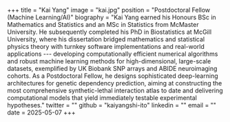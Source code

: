 +++
title = "Kai Yang" 
image = "kai.jpg" 
position = "Postdoctoral Fellow (Machine Learning/AI)"
biography = "Kai Yang earned his Honours BSc in Mathematics and Statistics and an MSc in Statistics from McMaster University. He subsequently completed his PhD in Biostatistics at McGill University, where his dissertation bridged mathematics and statistical physics theory with turnkey software implementations and real-world applications --- developing computationally efficient numerical algorithms and robust machine learning methods for high-dimensional, large-scale datasets, exemplified by UK Biobank SNP arrays and ABIDE neuroimaging cohorts. As a Postdoctoral Fellow, he designs sophisticated deep-learning architectures for genetic dependency prediction, aiming at constructing the most comprehensive synthetic-lethal interaction atlas to date and delivering computational models that yield immediately testable experimental hypotheses."
twitter = ""
github = "kaiyangshi-ito"
linkedin = ""
email = ""
date = 2025-05-07
+++